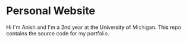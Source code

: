 # Personal Website
Hi I'm Anish and I'm a 2nd year at the University of Michigan. This repo contains the source code for my portfolio.
